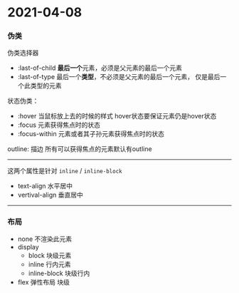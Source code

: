 2021-04-08
=====

### 伪类

伪类选择器

- :last-of-child    **最后一个**元素，必须是父元素的最后一个元素
- :last-of-type     最后一个**类型**，不必须是父元素的最后一个元素，
                    仅是最后一个此类型的元素

状态伪类：

- :hover            当鼠标放上去的时候的样式
                    hover状态要保证元素仍是hover状态
- :focus            元素获得焦点时的状态
- :focus-within     元素或者其子孙元素获得焦点时的状态

outline: 描边        所有可以获得焦点的元素默认有outline


-------------------

这两个属性是针对  `inline` / `inline-block`
- text-align       水平居中
- vertival-align   垂直居中

-------------------

### 布局
- none            不渲染此元素
- display
  - block         块级元素
  - inline        行内元素
  - inline-block  块级行内
- flex            弹性布局    块级
